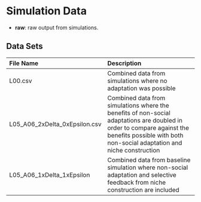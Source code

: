 # Simulation Data

* **raw**: raw output from simulations.

## Data Sets

| File Name      | Description                                                |
|:---------------|:-----------------------------------------------------------|
| L00.csv        | Combined data from simulations where no adaptation was possible |
| L05_A06_2xDelta_0xEpsilon.csv | Combined data from simulations where the benefits of non-social adaptations are doubled in order to compare against the benefits possible with both non-social adaptation and niche construction |
| L05_A06_1xDelta_1xEpsilon | Combined data from baseline simulation where non-social adaptation and selective feedback from niche construction are included |
